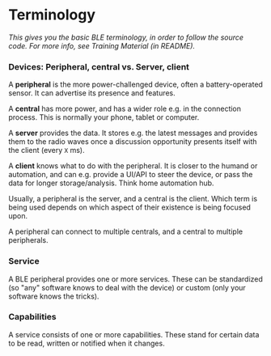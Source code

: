# Terminology

*This gives you the basic BLE terminology, in order to follow the source code. For more info, see Training Material (in README).*

### Devices: Peripheral, central vs. Server, client

A **peripheral** is the more power-challenged device, often a battery-operated sensor. It can advertise its presence and features. 

A **central** has more power, and has a wider role e.g. in the connection process. This is normally your phone, tablet or computer.

A **server** provides the data. It stores e.g. the latest messages and provides them to the radio waves once a discussion opportunity presents itself with the client (every `X` ms).

A **client** knows what to do with the peripheral. It is closer to the humand or automation, and can e.g. provide a UI/API to steer the device, or pass the data for longer storage/analysis. Think home automation hub.

Usually, a peripheral is the server, and a central is the client. Which term is being used depends on which aspect of their existence is being focused upon.

A peripheral can connect to multiple centrals, and a central to multiple peripherals.


### Service

A BLE peripheral provides one or more services. These can be standardized (so "any" software knows to deal with the device) or custom (only your software knows the tricks).


### Capabilities

A service consists of one or more capabilities. These stand for certain data to be read, written or notified when it changes.


